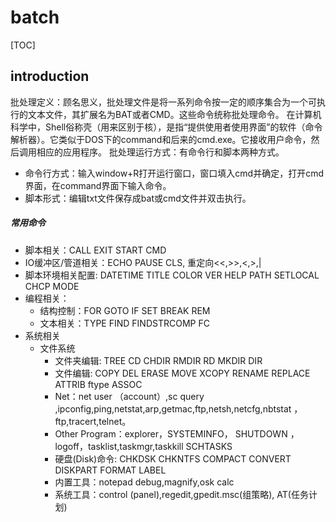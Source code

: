 # batch
[TOC]
## introduction
批处理定义：顾名思义，批处理文件是将一系列命令按一定的顺序集合为一个可执行的文本文件，其扩展名为BAT或者CMD。这些命令统称批处理命令。
在计算机科学中，Shell俗称壳（用来区别于核），是指“提供使用者使用界面”的软件（命令解析器）。它类似于DOS下的command和后来的cmd.exe。它接收用户命令，然后调用相应的应用程序。
批处理运行方式：有命令行和脚本两种方式。

* 命令行方式：输入window+R打开运行窗口，窗口填入cmd并确定，打开cmd界面，在command界面下输入命令。
* 脚本形式：编辑txt文件保存成bat或cmd文件并双击执行。


##### 常用命令

* 脚本相关：CALL EXIT START CMD
* IO缓冲区/管道相关：ECHO PAUSE CLS, 重定向<<,>>,<,>,|
* 脚本环境相关配置: DATETIME TITLE COLOR VER HELP PATH SETLOCAL CHCP MODE
* 编程相关：
    * 结构控制：FOR GOTO IF SET BREAK REM
    * 文本相关：TYPE FIND FINDSTRCOMP FC
* 系统相关
    * 文件系统
      * 文件夹编辑: TREE CD CHDIR RMDIR RD MKDIR DIR
      * 文件编辑: COPY DEL ERASE MOVE XCOPY RENAME REPLACE ATTRIB ftype ASSOC
      * Net：net user （account）,sc query ,ipconfig,ping,netstat,arp,getmac,ftp,netsh,netcfg,nbtstat ，ftp,tracert,telnet。
      * Other Program：explorer，SYSTEMINFO， SHUTDOWN ， logoff，tasklist,taskmgr,taskkill SCHTASKS
      * 硬盘(Disk)命令: CHKDSK CHKNTFS COMPACT CONVERT DISKPART FORMAT LABEL
      * 内置工具：notepad debug,magnify,osk calc
      * 系统工具：control (panel),regedit,gpedit.msc(组策略), AT(任务计划)

